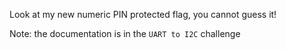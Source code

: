 Look at my new numeric PIN protected flag, you cannot guess it!

Note: the documentation is in the `UART to I2C` challenge